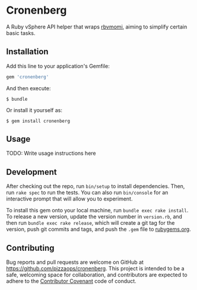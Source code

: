 # Cronenberg

A Ruby vSphere API helper that wraps [rbvmomi](https://github.com/vmware/rbvmomi/), aiming to simplify certain basic tasks.

## Installation

Add this line to your application's Gemfile:

```ruby
gem 'cronenberg'
```

And then execute:

    $ bundle

Or install it yourself as:

    $ gem install cronenberg

## Usage

TODO: Write usage instructions here

## Development

After checking out the repo, run `bin/setup` to install dependencies. Then, run `rake spec` to run the tests. You can also run `bin/console` for an interactive prompt that will allow you to experiment.

To install this gem onto your local machine, run `bundle exec rake install`. To release a new version, update the version number in `version.rb`, and then run `bundle exec rake release`, which will create a git tag for the version, push git commits and tags, and push the `.gem` file to [rubygems.org](https://rubygems.org).

## Contributing

Bug reports and pull requests are welcome on GitHub at https://github.com/pizzaops/cronenberg. This project is intended to be a safe, welcoming space for collaboration, and contributors are expected to adhere to the [Contributor Covenant](http://contributor-covenant.org) code of conduct.

